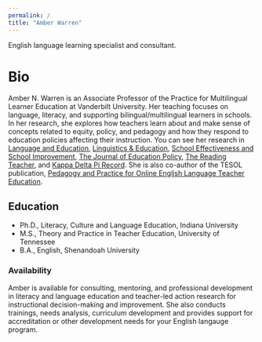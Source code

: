 ```yaml
---
permalink: /
title: "Amber Warren"
---
```


English language learning specialist and consultant.

# Bio

Amber N. Warren is an Associate Professor of the Practice for Multilingual Learner Education at Vanderbilt University. Her teaching focuses on language, literacy, and supporting bilingual/multilingual learners in schools. In her research, she explores how teachers learn about and make sense of concepts related to equity, policy, and pedagogy and how they respond to education policies affecting their instruction. You can see her research in [Language and Education](https://www.tandfonline.com/doi/abs/10.1080/09500782.2020.1801716), [Linguistics & Education](https://www.sciencedirect.com/science/article/pii/S0898589820300504?casa_token=mTFg2Bbm_o0AAAAA:41j8IVlU8pI31kNRTY2FbXDPCeOC0GoLvZFMib7F9WLMPG_it9NmQ0sGHX3QYzcav7i7iSWxJQ), [School Effectiveness and School Improvement](https://www.tandfonline.com/doi/full/10.1080/09243453.2019.1619185?casa_token=50hCaqTaLEkAAAAA%3A_0EjtIMvi7M6XzZY_pGiRC1qk8YFrFy1pkGeFQkswHZJKbMdJ3vV0pwPL7KokAttIqfuScRvA2aJ2g), [The Journal of Education Policy](https://www.tandfonline.com/doi/abs/10.1080/02680939.2017.1390164), [The Reading Teacher](https://ila.onlinelibrary.wiley.com/doi/abs/10.1002/trtr.2043), and [Kappa Delta Pi Record](https://www.tandfonline.com/doi/abs/10.1080/00228958.2019.1580989). She is also co-author of the TESOL publication, [Pedagogy and Practice for Online English Language Teacher Education](https://bookstore.tesol.org/pedagogy---practice-for-online-english-language-teacher-education-products-9781942799139.php).

## Education

- Ph.D., Literacy, Culture and Language Education, Indiana University
- M.S., Theory and Practice in Teacher Education, University of Tennessee
- B.A., English, Shenandoah University

### Availability

Amber is available for consulting, mentoring, and professional development in literacy and language education and teacher-led action research for instructional decision-making and improvement. She also conducts trainings, needs analysis, curriculum development and provides support for accreditation or other development needs for your English langauge program.
